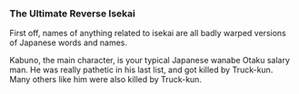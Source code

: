 ### The Ultimate Reverse Isekai

First off, names of anything related to isekai are all badly warped versions of Japanese words and names.

Kabuno, the main character, is your typical Japanese wanabe Otaku salary man. He was really pathetic in his last list, and got killed by Truck-kun. Many others like him were also killed by Truck-kun.
